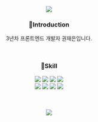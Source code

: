 
<div align=center>
  <img src="https://capsule-render.vercel.app/api?type=Venom&color=auto&height=300&section=header&text=Jaeeun_github&fontSize=70">
  <div>
    <h3>🌱Introduction</h3>
    <p>3년차 프론트엔드 개발자 권재은입니다.</p><br>
    <p></p>
  </div>
  <div>
    <h3>🌱Skill</h3>
    <div>
      <img src="https://img.shields.io/badge/JavaScript-F7DF1E?style=for-the-badge&logo=JavaScript&logoColor=white" >
      <img src="https://img.shields.io/badge/React-20232A?style=for-the-badge&logo=react&logoColor=61DAFB" >
      <img src="https://img.shields.io/badge/TypeScript-007ACC?style=for-the-badge&logo=typescript&logoColor=white" >
      <img src="https://img.shields.io/badge/Next.js-000?logo=nextdotjs&logoColor=fff&style=for-the-badge" >
    </div>
    <div>
      <img src="https://img.shields.io/badge/HTML5-E34F26?style=for-the-badge&logo=html5&logoColor=white" >
      <img src="https://img.shields.io/badge/CSS3-1572B6?style=for-the-badge&logo=css3&logoColor=white" >
      <img src="https://img.shields.io/badge/Tailwind_CSS-38B2AC?style=for-the-badge&logo=tailwind-css&logoColor=white" >
      <img src="https://img.shields.io/badge/styled--components-DB7093?style=for-the-badge&logo=styled-components&logoColor=white" >
    </div>    
  </div>
  <br>
  <br>
  <br>
  <div>
    <img src="https://github-readme-stats.vercel.app/api/top-langs/?username=Jaeeun98&layout=compact">
  </div>
</div>
